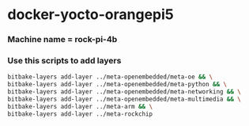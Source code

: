 # docker-yocto-orangepi5

### Machine name = rock-pi-4b

### Use this scripts to add layers 
```sh
bitbake-layers add-layer ../meta-openembedded/meta-oe && \
bitbake-layers add-layer ../meta-openembedded/meta-python && \
bitbake-layers add-layer ../meta-openembedded/meta-networking && \
bitbake-layers add-layer ../meta-openembedded/meta-multimedia && \
bitbake-layers add-layer ../meta-arm && \
bitbake-layers add-layer ../meta-rockchip
```